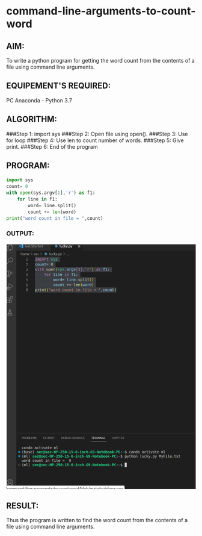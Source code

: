 # command-line-arguments-to-count-word
## AIM:
To write a python program for getting the word count from the contents of a file using command line arguments.
## EQUIPEMENT'S REQUIRED: 
PC
Anaconda - Python 3.7
## ALGORITHM: 
###Step 1: import sys
###Step 2: Open file using open().
###Step 3: Use for loop
###Step 4: Use len to count number of words.
###Step 5: Give print.
###Step 6: End of the program

## PROGRAM:
```python
import sys
count= 0
with open(sys.argv[1],'r') as f1:
    for line in f1:
        word= line.split()
        count += len(word)
print("word count in file = ",count)
```
### OUTPUT:
![OUTPUT](ou.png)



## RESULT:
Thus the program is written to find the word count from the contents of a file using command line arguments.
